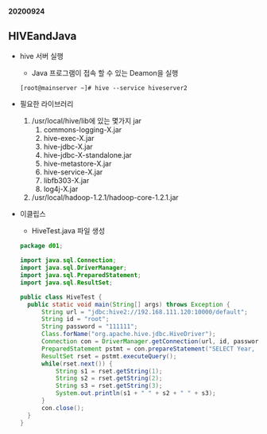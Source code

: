 #### 20200924

## HIVEandJava

* hive 서버 실행 

  * Java 프로그램이 접속 할 수 있는 Deamon을 실행

  ```
  [root@mainserver ~]# hive --service hiveserver2
  ```

* 필요한 라이브러리

	1. /usr/local/hive/lib에 있는 몇가지 jar
		1. commons-logging-X.jar
      	2. hive-exec-X.jar
		3. hive-jdbc-X.jar
     	4. hive-jdbc-X-standalone.jar
		5. hive-metastore-X.jar
	    6. hive-service-X.jar
		7. libfb303-X.jar
     	8. log4j-X.jar
	2. /usr/local/hadoop-1.2.1/hadoop-core-1.2.1.jar
	
* 이클립스

  * HiveTest.java 파일 생성

  ```java
  package d01;
  
  import java.sql.Connection;
  import java.sql.DriverManager;
  import java.sql.PreparedStatement;
  import java.sql.ResultSet;
  
  public class HiveTest {
  	public static void main(String[] args) throws Exception {
  		String url = "jdbc:hive2://192.168.111.120:10000/default";					// 주소
  		String id = "root";
  		String password = "111111";		
  		Class.forName("org.apache.hive.jdbc.HiveDriver");
  		Connection con = DriverManager.getConnection(url, id, password);
  		PreparedStatement pstmt = con.prepareStatement("SELECT Year, Month, avg(ArrDelay), avg(DepDelay) FROM airline_delay WHERE delayYear=2006 GROUP BY Year,Month");											// HIVEQL
  		ResultSet rset = pstmt.executeQuery();
  		while(rset.next()) {
  			String s1 = rset.getString(1);
  			String s2 = rset.getString(2);
  			String s3 = rset.getString(3);
  			System.out.println(s1 + " " + s2 + " " + s3);
  		}
  		con.close();
  	}
  }
  ```

  


